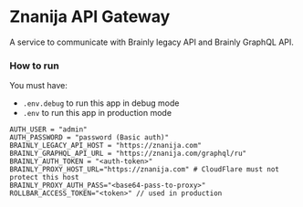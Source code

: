 # Znanija API Gateway

A service to communicate with Brainly legacy API and Brainly GraphQL API.

### How to run

You must have:
* `.env.debug` to run this app in debug mode
* `.env` to run this app in production mode
```env
AUTH_USER = "admin"
AUTH_PASSWORD = "password (Basic auth)"
BRAINLY_LEGACY_API_HOST = "https://znanija.com"
BRAINLY_GRAPHQL_API_URL = "https://znanija.com/graphql/ru"
BRAINLY_AUTH_TOKEN = "<auth-token>"
BRAINLY_PROXY_HOST_URL="https://znanija.com" # CloudFlare must not protect this host
BRAINLY_PROXY_AUTH_PASS="<base64-pass-to-proxy>"
ROLLBAR_ACCESS_TOKEN="<token>" // used in production
```